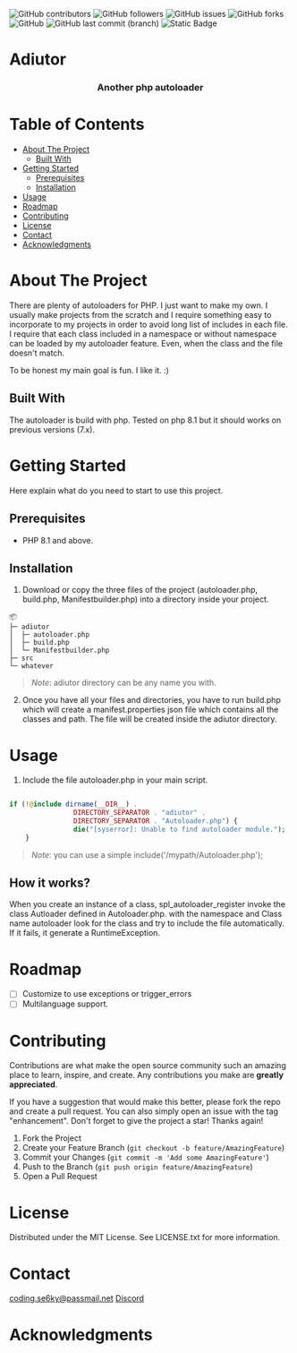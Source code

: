 ![GitHub contributors](https://img.shields.io/github/contributors/sparkbits/adiutor) ![GitHub followers](https://img.shields.io/github/followers/sparkbits) ![GitHub issues](https://img.shields.io/github/issues/sparkbits/adiutor) ![GitHub forks](https://img.shields.io/github/forks/sparkbits/adiutor) ![GitHub](https://img.shields.io/github/license/sparkbits/adiutor) ![GitHub last commit (branch)](https://img.shields.io/github/last-commit/sparkbits/adiutor/main) ![Static Badge](https://img.shields.io/badge/Language-php-brightgreen)

# Adiutor

<h3 align="center">Another php autoloader</h3>

# Table of Contents

- [About The Project](#About-The-Project)
   - [Built With](#Built-With)
- [Getting Started](#Getting-Started)
  - [Prerequisites](#Prerequisites)
  - [Installation](#Installation)
- [Usage](#Usage)
- [Roadmap](#Roadmap)
- [Contributing](#Contributing)
- [License](#License)
- [Contact](#Contact)
- [Acknowledgments](#Acknowledgments)

# About The Project

There are plenty of autoloaders for PHP. I just want to make my own. I usually make projects from the scratch and I require something easy to incorporate to
my projects in order to avoid long list of includes in each file. I require that each class included in a namespace or without namespace can be loaded by my
autoloader feature. Even, when the class and the file doesn't match.

To be honest my main goal is fun. I like it. :)

## Built With

The autoloader is build with php. Tested on php 8.1 but it should works on previous versions (7.x).

# Getting Started

Here explain what do you need to start to use this project.

## Prerequisites

- PHP 8.1 and above.

## Installation

1. Download or copy the three files of the project (autoloader.php, build.php, Manifestbuilder.php) into a directory inside your project.

```
📦 
├─ adiutor
│  ├─ autoloader.php
│  ├─ build.php
│  └─ Manifestbuilder.php
├─ src
└─ whatever
```
> *Note*: adiutor directory can be any name you with.

2. Once you have all your files and directories, you have to run build.php which will create a manifest.properties json file which contains all the classes and path. The file will be created inside the adiutor directory.

# Usage

1. Include the file autoloader.php in your main script. 

```php

if (!@include dirname(__DIR__) . 
                DIRECTORY_SEPARATOR . "adiutor" .
                DIRECTORY_SEPARATOR . "Autoloader.php") {
                die("[syserror]: Unable to find autoloader module.");
    }
```
> *Note*: you can use a simple include('/mypath/Autoloader.php');

## How it works?

When you create an instance of a class, spl_autoloader_register invoke the class Autloader defined in Autoloader.php. with the namespace and Class
name autoloader look for the class and try to include the file automatically. If it fails, it generate a RuntimeException.

# Roadmap

- [ ] Customize to use exceptions or trigger_errors
- [ ] Multilanguage support.

# Contributing

Contributions are what make the open source community such an amazing place to learn, inspire, and create. Any contributions you make are **greatly appreciated**.

If you have a suggestion that would make this better, please fork the repo and create a pull request. You can also simply open an issue with the tag "enhancement".
Don't forget to give the project a star! Thanks again!

1. Fork the Project
2. Create your Feature Branch (`git checkout -b feature/AmazingFeature`)
3. Commit your Changes (`git commit -m 'Add some AmazingFeature'`)
4. Push to the Branch (`git push origin feature/AmazingFeature`)
5. Open a Pull Request

# License

Distributed under the MIT License. See LICENSE.txt for more information.

# Contact

[coding.se6ky@passmail.net](mailto:coding.se6ky@passmail.net)
[Discord](https://discordapp.com/users/682980233657319463)

# Acknowledgments





